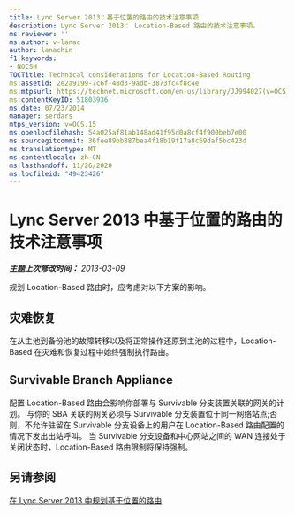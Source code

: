 ```yaml
---
title: Lync Server 2013：基于位置的路由的技术注意事项
description: Lync Server 2013： Location-Based 路由的技术注意事项。
ms.reviewer: ''
ms.author: v-lanac
author: lanachin
f1.keywords:
- NOCSH
TOCTitle: Technical considerations for Location-Based Routing
ms:assetid: 2e2a9199-7c6f-48d3-9adb-3873fc4f8c4e
ms:mtpsurl: https://technet.microsoft.com/en-us/library/JJ994027(v=OCS.15)
ms:contentKeyID: 51803936
ms.date: 07/23/2014
manager: serdars
mtps_version: v=OCS.15
ms.openlocfilehash: 54a025af81ab148ad41f95d0a8cf4f900beb7e00
ms.sourcegitcommit: 36fee89bb887bea4f18b19f17a8c69daf5bc423d
ms.translationtype: MT
ms.contentlocale: zh-CN
ms.lasthandoff: 11/26/2020
ms.locfileid: "49423426"
---
```

# <a name="technical-considerations-for-location-based-routing-in-lync-server-2013"></a>Lync Server 2013 中基于位置的路由的技术注意事项

<div data-xmlns="http://www.w3.org/1999/xhtml">

<div class="topic" data-xmlns="http://www.w3.org/1999/xhtml" data-msxsl="urn:schemas-microsoft-com:xslt" data-cs="https://msdn.microsoft.com/">

<div data-asp="https://msdn2.microsoft.com/asp">



</div>

<div id="mainSection">

<div id="mainBody">

<span> </span>

_**主题上次修改时间：** 2013-03-09_

规划 Location-Based 路由时，应考虑对以下方案的影响。

<div>

## <a name="disaster-recovery"></a>灾难恢复

在从主池到备份池的故障转移以及将正常操作还原到主池的过程中，Location-Based 在灾难和恢复过程中始终强制执行路由。

</div>

<div>

## <a name="survivable-branch-appliance"></a>Survivable Branch Appliance

配置 Location-Based 路由会影响你部署与 Survivable 分支装置关联的网关的计划。 与你的 SBA 关联的网关必须与 Survivable 分支装置位于同一网络站点;否则，不允许驻留在 Survivable 分支设备上的用户在 Location-Based 路由配置的情况下发出出站呼叫。 当 Survivable 分支设备和中心网站之间的 WAN 连接处于关闭状态时，Location-Based 路由限制将保持强制。

</div>

<div>

## <a name="see-also"></a>另请参阅


[在 Lync Server 2013 中规划基于位置的路由](lync-server-2013-planning-for-location-based-routing.md)  
  

</div>

</div>

<span> </span>

</div>

</div>

</div>

